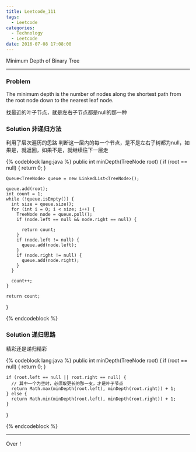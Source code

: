 ```yaml
---
title: Leetcode_111
tags:
  - Leetcode
categories:
  - Technology
  - Leetcode
date: 2016-07-08 17:08:00
---
```

Minimum Depth of Binary Tree

<!-- more -->

***

### Problem

The minimum depth is the number of nodes along the shortest path from the root node down to the nearest leaf node.

找最近的叶子节点，就是左右子节点都是null的那一种

### Solution 非递归方法
利用了层次遍历的思路
判断这一层内的每一个节点，是不是左右子树都为null，如果是，就返回，如果不是，就继续往下一层走

{% codeblock lang:java  %}
public int minDepth(TreeNode root) {
    if (root == null) {
      return 0;
    }

    Queue<TreeNode> queue = new LinkedList<TreeNode>();

    queue.add(root);
    int count = 1;
    while (!queue.isEmpty()) {
      int size = queue.size();
      for (int i = 0; i < size; i++) {
        TreeNode node = queue.poll();
        if (node.left == null && node.right == null) {

          return count;
        }
        if (node.left != null) {
          queue.add(node.left);
        }
        if (node.right != null) {
          queue.add(node.right);
        }
      }

      count++;
    }

    return count;

  }

{% endcodeblock %}

### Solution 递归思路

精彩还是递归精彩

{% codeblock lang:java %}
  public int minDepth(TreeNode root) {
    if (root == null) {
      return 0;
    }

    if (root.left == null || root.right == null) {
      // 其中一个为空时，必须取更长的那一支，才是叶子节点
      return Math.max(minDepth(root.left), minDepth(root.right)) + 1;
    } else {
      return Math.min(minDepth(root.left), minDepth(root.right)) + 1;
    }
  }

{% endcodeblock %}

*** 

Over！










































